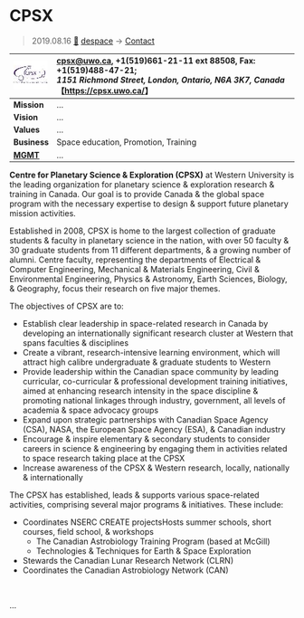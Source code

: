 # CPSX
> 2019.08.16 [🚀](../../index/index.md) [despace](../index.md) → [Contact](../contact.md)

|[![](../f/con/c/cpsx_logo1_thumb.jpg)](../f/con/c/cpsx_logo1.png)|<cpsx@uwo.ca>, +1(519)661-21-11 ext 88508, Fax: +1(519)488-47-21;<br> *1151 Richmond Street, London, Ontario, N6A 3K7, Canada*<br> 【<https://cpsx.uwo.ca/>】|
|:--|:--|
|**Mission**|…|
|**Vision**|…|
|**Values**|…|
|**Business**|Space education, Promotion, Training|
|**[MGMT](../mgmt.md)**|…|

**Centre for Planetary Science & Exploration (CPSX)** at Western University is the leading organization for planetary science & exploration research & training in Canada. Our goal is to provide Canada & the global space program with the necessary expertise to design & support future planetary mission activities.

Established in 2008, CPSX is home to the largest collection of graduate students & faculty in planetary science in the nation, with over 50 faculty & 30 graduate students from 11 different departments, & a growing number of alumni. Centre faculty, representing the departments of Electrical & Computer Engineering, Mechanical & Materials Engineering, Civil & Environmental Engineering, Physics & Astronomy, Earth Sciences, Biology, & Geography, focus their research on five major themes.

The objectives of CPSX are to:

   - Establish clear leadership in space-related research in Canada by developing an internationally significant research cluster at Western that spans faculties & disciplines
   - Create a vibrant, research-intensive learning environment, which will attract high calibre undergraduate & graduate students to Western
   - Provide leadership within the Canadian space community by leading curricular, co-curricular & professional development training initiatives, aimed at enhancing research intensity in the space discipline & promoting national linkages through industry, government, all levels of academia & space advocacy groups
   - Expand upon strategic partnerships with Canadian Space Agency (CSA), NASA, the European Space Agency (ESA), & Canadian industry
   - Encourage & inspire elementary & secondary students to consider careers in science & engineering by engaging them in activities related to space research taking place at the CPSX
   - Increase awareness of the CPSX & Western research, locally, nationally & internationally

The CPSX has established, leads & supports various space-related activities, comprising several major programs & initiatives. These include:

   - Coordinates NSERC CREATE projectsHosts summer schools, short courses, field school, & workshops
      - The Canadian Astrobiology Training Program (based at McGill)
      - Technologies & Techniques for Earth & Space Exploration
   - Stewards the Canadian Lunar Research Network (CLRN)
   - Coordinates the Canadian Astrobiology Network (CAN)

<p style="page-break-after:always"> </p>

…
